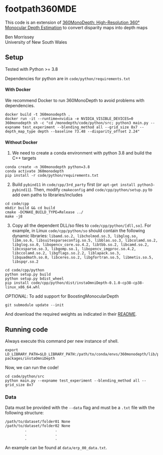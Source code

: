 # footpath360MDE

This code is an extension of [360MonoDepth: High-Resolution 360° Monocular Depth Estimation](https://arxiv.org/abs/2111.15669) to convert disparity maps into depth maps
 

Ben Morrissey<br>
 University of New South Wales


## Setup

Tested with Python >= 3.8

Dependencies for python are in ```code/python/requirements.txt```


#### With Docker 
We recommend Docker to run 360MonoDepth to avoid problems with dependencies.
```
docker build -t 360monodepth .
docker run -it --runtime=nvidia -e NVIDIA_VISIBLE_DEVICES=0 360monodepth sh -c "cd /monodepth/code/python/src; python3 main.py --expname test_experiment --blending_method all --grid_size 8x7 --depth_map_type depth --baseline 73.48 --disparity_offset 2.24"
```

#### Without Docker 
1. We need to create a conda environment with python 3.8 and build the C++ targets

 
```
conda create -n 360monodepth python=3.8
conda activate 360monodepth
pip install -r code/python/requirements.txt
```

2. Build ```pybind11``` in ```code/cpp/3rd_party``` first (or ```apt-get install python3-pybind11```). Then, modify ```cmakeconfig``` and ```code/cpp/python/setup.py``` to add own paths to libraries/includes

```
cd code/cpp
mkdir build && cd build
cmake -DCMAKE_BUILD_TYPE=Release ../
make -j8
```
3. Copy all the dependent DLL/so files to ```code/cpp/python/[dll,so]```. For example, in Linux ```code/cpp/python/so``` should contain the following dynamic libraries: ```libamd.so.2, libcholmod.so.3, libglog.so, libm.so.6, libsuitesparseconfig.so.5, libblas.so.3, libcolamd.so.2, libglog.so.0, libopencv_core.so.4.2, libtbb.so.2, libcamd.so.2, libcxsparse.so.3, libgomp.so.1, libopencv_imgproc.so.4.2, libccolamd.so.2, libgflags.so.2.2, liblapack.so.3, libquadmath.so.0, libceres.so.2, libgfortran.so.5, libmetis.so.5, libspqr.so.2```

```
cd code/cpp/python
python setup.py build
python setup.py bdist_wheel
pip install code/cpp/python/dist/instaOmniDepth-0.1.0-cp38-cp38-linux_x86_64.whl
```

*OPTIONAL*: To add support for BoostingMonocularDepth
```
git submodule update --init
```
And download the required weights as indicated in their [README](https://github.com/compphoto/BoostingMonocularDepth#setup). 

## Running code
Always execute this command per new instance of shell. 

```
export LD_LIBRARY_PATH=$LD_LIBRARY_PATH:/path/to/conda/envs/360monodepth/lib/python3.8/site-packages/instaOmniDepth
```

Now, we can run the code!

```
cd code/python/src
python main.py --expname test_experiment --blending_method all --grid_size 8x7
```

### Data
Data must be provided with the ```--data``` flag and must be a ```.txt``` file with the following structure:

```
/path/to/dataset/folder01 None
/path/to/dataset/folder02 None
	     .             .
	     .             .
	     .             .
```
An example can be found at ```data/erp_00_data.txt```.
